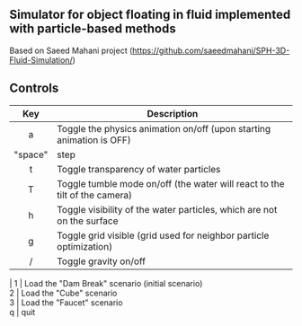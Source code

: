 ## Simulator for object floating in fluid implemented with particle-based methods

Based on Saeed Mahani project (https://github.com/saeedmahani/SPH-3D-Fluid-Simulation/)

## Controls ##

Key | Description
:---:|------------
a | Toggle the physics animation on/off (upon starting animation is OFF)  
"space" | step
t | Toggle transparency of water particles
T | Toggle tumble mode on/off (the water will react to the tilt of the camera)  
h | Toggle visibility of the water particles, which are not on the surface
g | Toggle grid visible (grid used for neighbor particle optimization)  
/ | Toggle gravity on/off  
 | 
1 | Load the "Dam Break" scenario (initial scenario)  
2 | Load the "Cube" scenario  
3 | Load the "Faucet" scenario  
q | quit
